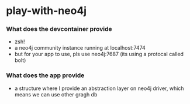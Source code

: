 # play-with-neo4j

### What does the devcontainer provide

* zsh!
* a neo4j community instance running at localhost:7474
* but for your app to use, pls use neo4j:7687 (its using a protocal called bolt)

### What does the app provide

* a structure where I provide an abstraction layer on neo4j driver, which means we can use other gragh db